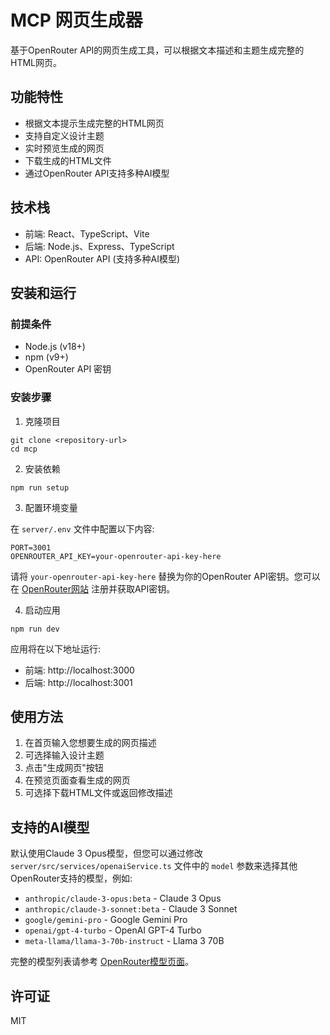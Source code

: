 # MCP 网页生成器

基于OpenRouter API的网页生成工具，可以根据文本描述和主题生成完整的HTML网页。

## 功能特性

- 根据文本提示生成完整的HTML网页
- 支持自定义设计主题
- 实时预览生成的网页
- 下载生成的HTML文件
- 通过OpenRouter API支持多种AI模型

## 技术栈

- 前端: React、TypeScript、Vite
- 后端: Node.js、Express、TypeScript
- API: OpenRouter API (支持多种AI模型)

## 安装和运行

### 前提条件

- Node.js (v18+)
- npm (v9+)
- OpenRouter API 密钥

### 安装步骤

1. 克隆项目

```
git clone <repository-url>
cd mcp
```

2. 安装依赖

```
npm run setup
```

3. 配置环境变量

在 `server/.env` 文件中配置以下内容:

```
PORT=3001
OPENROUTER_API_KEY=your-openrouter-api-key-here
```

请将 `your-openrouter-api-key-here` 替换为你的OpenRouter API密钥。您可以在 [OpenRouter网站](https://openrouter.ai/) 注册并获取API密钥。

4. 启动应用

```
npm run dev
```

应用将在以下地址运行:
- 前端: http://localhost:3000
- 后端: http://localhost:3001

## 使用方法

1. 在首页输入您想要生成的网页描述
2. 可选择输入设计主题
3. 点击"生成网页"按钮
4. 在预览页面查看生成的网页
5. 可选择下载HTML文件或返回修改描述

## 支持的AI模型

默认使用Claude 3 Opus模型，但您可以通过修改 `server/src/services/openaiService.ts` 文件中的 `model` 参数来选择其他OpenRouter支持的模型，例如:

- `anthropic/claude-3-opus:beta` - Claude 3 Opus
- `anthropic/claude-3-sonnet:beta` - Claude 3 Sonnet 
- `google/gemini-pro` - Google Gemini Pro
- `openai/gpt-4-turbo` - OpenAI GPT-4 Turbo
- `meta-llama/llama-3-70b-instruct` - Llama 3 70B

完整的模型列表请参考 [OpenRouter模型页面](https://openrouter.ai/models)。

## 许可证

MIT 